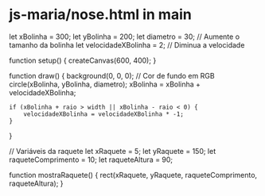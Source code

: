 # js-maria/nose.html in main
let xBolinha = 300;
let yBolinha = 200;
let diametro = 30; // Aumente o tamanho da bolinha
let velocidadeXBolinha = 2; // Diminua a velocidade

function setup() {
    createCanvas(600, 400);
}

function draw() {
    background(0, 0, 0); // Cor de fundo em RGB
    circle(xBolinha, yBolinha, diametro);
    xBolinha = xBolinha + velocidadeXBolinha;

    if (xBolinha + raio > width || xBolinha - raio < 0) {
        velocidadeXBolinha = velocidadeXBolinha * -1;
    }
}



// Variáveis da raquete
let xRaquete = 5;
let yRaquete = 150;
let raqueteComprimento = 10;
let raqueteAltura = 90;

function mostraRaquete() {
    rect(xRaquete, yRaquete, raqueteComprimento, raqueteAltura);
}
